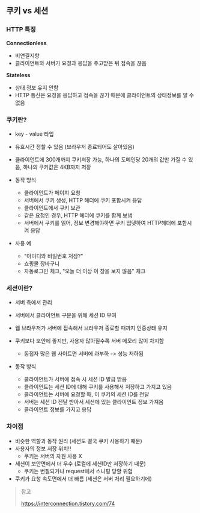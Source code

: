 ## 쿠키 vs 세션

### HTTP 특징

**Connectionless**

- 비연결지향
- 클라이언트와 서버가 요청과 응답을 주고받은 뒤 접속을 끊음

**Stateless**

- 상태 정보 유지 안함
- HTTP 통신은 요청을 응답하고 접속을 끊기 때문에 클라이언트의 상태정보를 알 수 없음



### 쿠키란?

- key - value 타입

- 유효시간 정할 수 있음 (브라우저 종료되어도 살아있음)

- 클라이언트에 300개까지 쿠키저장 가능, 하나의 도메인당 20개의 값만 가질 수 있음, 하나의 쿠키값은 4KB까지 저장

- 동작 방식

  - 클라이언트가 페이지 요청
  - 서버에서 쿠키 생성, HTTP 헤더에 쿠키 포함시켜 응답
  - 클라이언트에서 쿠키 보관
  - 같은 요청인 경우, HTTP 헤더에 쿠키를 함께 보냄
  - 서버에서 쿠키를 읽어, 정보 변경해야하면 쿠키 업뎃하여 HTTP헤더에 포함시켜 응답

- 사용 예

  - "아이디와 비밀번호 저장?"
  - 쇼핑몰 장바구니
  - 자동로그인 체크, "오늘 더 이상 이 창을 보지 않음" 체크

  

### 세션이란?

- 서버 측에서 관리
- 서버에서 클라이언트 구분을 위해 세션 ID 부여
- 웹 브라우저가 서버에 접속해서 브라우저 종료할 때까지 인증상태 유지
- 쿠키보다 보안에 좋지만, 사용자 많아질수록 서버 메모리 많이 차지함
  - 동접자 많은 웹 사이트면 서버에 과부하 -> 성능 저하됨

- 동작 방식
  - 클라이언트가 서버에 접속 시 세션 ID 발급 받음
  - 클라이언트는 세션 ID에 대해 쿠키를 사용해서 저장하고 가지고 있음
  - 클라이언트는 서버에 요청할 때, 이 쿠키의 세션 ID를 전달
  - 서버는 세션 ID 전달 받아서 세션에 있는 클라이언트 정보 가져옴
  - 클라이언트 정보를 가지고 응답



### 차이점

- 비슷한 역할과 동작 원리 (세션도 결국 쿠키 사용하기 때문)
- 사용자의 정보 저장 위치!! 
  - 쿠키는 서버의 자원 사용 X
- 세션이 보안면에서 더 우수 (로컬에 세션ID만 저장하기 때문)
  - 쿠키는 변질되거나 request에서 스니핑 당할 위험
- 쿠키가 요청 속도면에서 더 빠름 (세션은 서버 처리 필요하기에)







> 참고
>
> https://interconnection.tistory.com/74